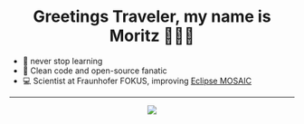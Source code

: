 <h1 align='center'>
  Greetings Traveler, my name is Moritz 🏄🏽‍♂️
</h1>

* 📕 never stop learning
* 🧹 Clean code and open-source fanatic
* 💻 Scientist at Fraunhofer FOKUS, improving [Eclipse MOSAIC](https://github.com/eclipse/mosaic)

____
<p align='center'>
   <a href="https://www.linkedin.com/in/moritz-schweppenhaeuser">
    <img src="https://img.shields.io/badge/linkedin-%230077B5.svg?&style=for-the-badge&logo=linkedin&logoColor=white]" />
  </a>
</p>

